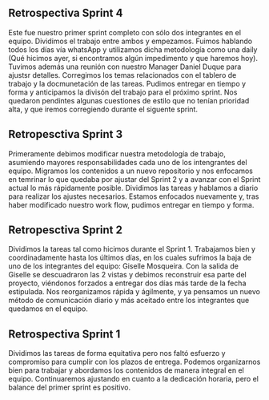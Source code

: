 ## Retrospectiva Sprint 4
Este fue nuestro primer sprint completo con sólo dos integrantes en el equipo. Dividimos el trabajo entre ambos y empezamos. Fuimos hablando todos los días vía whatsApp y utilizamos dicha metodología como una daily (Qué hicimos ayer, si encontramos algún impedimento y que haremos hoy). Tuvimos además una reunión con nuestro Manager Daniel Duque para ajustsr detalles. Corregimos los temas relacionados con el tablero de trabajo y la docmunetación de las tareas. Pudimos entregar en tiempo y forma y anticipamos la divisón del trabajo para el próximo sprint. Nos quedaron pendintes algunas cuestiones de estilo que no tenían prioridad alta, y que iremos corregiendo durante el siguente sprint.   

## Retropesctiva Sprint 3
Primeramente debimos modificar nuestra metodología de trabajo, asumiendo mayores responsabilidades cada uno de los intengrantes del equipo. Migramos los contenidos a un nuevo repositorio y nos enfocamos en temrinar lo que quedaba por ajustar del Sprint 2 y a avanzar con el Sprint actual lo más rápidamente posible. Dividimos las tareas y hablamos a diario para realizar los ajustes necesarios. Estamos enfocados nuevamente y, tras haber modificado nuestro work flow, pudimos entregar en tiempo y forma. 

## Retropesctiva Sprint 2
Dividimos la tareas tal como hicimos durante el Sprint 1. Trabajamos bien y coordinadamente hasta los últimos días, en los cuales sufrimos la baja de uno de los integrantes del equipo: Giselle Mosqueira. Con la salida de Giselle se descuadraron las 2 vistas y debimos reconstruir esa parte del proyecto, viéndonos forzados a entregar dos días más tarde de la fecha estipulada. Nos reorganizamos rápida y ágilmente, y ya pensamos un nuevo método de comunicación diario y más aceitado entre los integrantes que quedamos en el equipo. 

## Retrospectiva Sprint 1
Dividimos las tareas de forma equitativa pero nos faltó esfuerzo y compromiso para cumplir con los plazos de entrega. Podemos organizarnos bien para trabajar y abordamos los contenidos de manera integral en el equipo. Continuaremos ajustando en cuanto a la dedicación horaria, pero el balance del primer sprint es positivo.